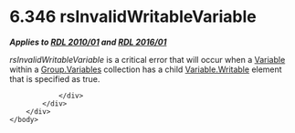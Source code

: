 <html dir="LTR" xmlns:mshelp="http://msdn.microsoft.com/mshelp" xmlns:ddue="http://ddue.schemas.microsoft.com/authoring/2003/5" xmlns:xlink="http://www.w3.org/1999/xlink" xmlns:tool="http://www.microsoft.com/tooltip">
    <head>
        <meta http-equiv="Content-Type" content="text/html; CHARSET=utf-8"></meta>
        <meta name="save" content="history"></meta>
        <title>6.346 rsInvalidWritableVariable</title>
        <xml>
            <mshelp:toctitle title="6.346 rsInvalidWritableVariable"></mshelp:toctitle>
            <mshelp:rltitle title="[MS-RDL]: rsInvalidWritableVariable"></mshelp:rltitle>
            <mshelp:keyword index="A" term="f70f79d7-f6a5-4550-be7f-1fb9b5d44e08"></mshelp:keyword>
            <mshelp:attr name="DCSext.ContentType" value="open specification"></mshelp:attr>
            <mshelp:attr name="AssetID" value="f70f79d7-f6a5-4550-be7f-1fb9b5d44e08"></mshelp:attr>
            <mshelp:attr name="TopicType" value="kbRef"></mshelp:attr>
            <mshelp:attr name="DCSext.Title" value="[MS-RDL]: rsInvalidWritableVariable" />
        </xml>
    </head>
    <body>
        <div id="header">
            <h1 class="heading">6.346 rsInvalidWritableVariable</h1>
        </div>
        <div id="mainSection">
            <div id="mainBody">
                <div id="allHistory" class="saveHistory"></div>
                <div id="sectionSection0" class="section" name="collapseableSection">
                    

<p><b><i>Applies to </i></b><a href="3428e690-a348-4ec7-8a6a-8efb42d2cdee.md"><b><i>RDL 2010/01</i></b></a><b><i>
and </i></b><a href="52ce3983-2bfc-4e72-9359-42aaf5fe4509.md"><b><i>RDL 2016/01</i></b></a></p>

<p><i>rsInvalidWritableVariable</i> is a critical error that
will occur when a <a href="fc2c2c96-ec36-47c2-b156-a6d8c0cbabd8.md">Variable</a>
within a <a href="6c962d11-0f93-4955-8b55-b80d04b44c3f.md">Group.Variables</a>
collection has a child <a href="d01cd368-f916-4a2e-ad5f-489fe05bff1d.md">Variable.Writable</a>
element that is specified as true.</p>


                </div>
            </div>
        </div>
    </body>
</html>